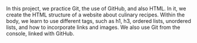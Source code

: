 In this project, we practice Git, the use of GitHub, and also HTML.
In it, we create the HTML structure of a website about culinary recipes. Within the body, we learn to use different tags, such as h1, h3, ordered lists, unordered lists, and how to incorporate links and images.
We also use Git from the console, linked with GitHub.
